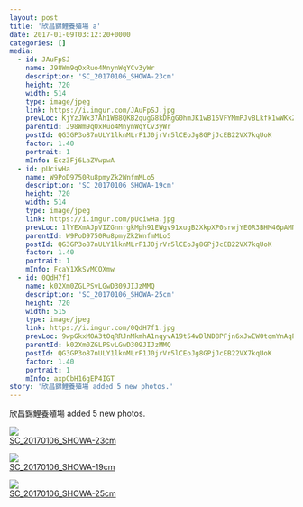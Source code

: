 ```yaml
---
layout: post
title: '欣昌錦鯉養殖場 a' 
date: 2017-01-09T03:12:20+0000 
categories: [] 
media:
  - id: JAuFpSJ
    name: J98Wm9qOxRuo4MnynWqYCv3yWr
    description: 'SC_20170106_SHOWA-23cm'   
    height: 720
    width: 514
    type: image/jpeg
    link: https://i.imgur.com/JAuFpSJ.jpg
    prevLoc: KjYzJWx37Ah1W88QKB2qugG8kDRgG0hmJK1wB15VFYMmPJvBLkfk1wWKkZkOIBG14wRQ09IvVJKgMyXRFJlZDZJBVqSKWqNOVzo9TEJX1rAPZwIlDkQ2jVQkfRogOB0nlwi47r3zY0mnUYJ6qV2KBMh7OGVQzlk4IRqV3xEEL2fO0r2pN66MhXyvWJXvJrILPXJwZ35oF0YW62NEGKfL8WABEkorhx0x8Az9RjF7EJw5POyOCxgML8WMZPHq8Jv8EAwX
    parentId: J98Wm9qOxRuo4MnynWqYCv3yWr
    postId: QG3GP3o87nULY1lknMLrF1J0jrVr5lCEoJg8GPjJcEB22VX7kqUoK
    factor: 1.40
    portrait: 1
    mInfo: Ecz3Fj6LaZVwpwA
  - id: pUciwHa
    name: W9PoD9750Ru8pmyZk2WnfmMLo5
    description: 'SC_20170106_SHOWA-19cm'   
    height: 720
    width: 514
    type: image/jpeg
    link: https://i.imgur.com/pUciwHa.jpg
    prevLoc: 1lYEXmAJpVIZGnnrgkMph91EWgv91xugB2XkpXP0srwjYE0R3BHM46pAMNMRcE0LxR73BwcYwn2m0ABqf1JyNygLnDS4kDNgmxmLcBoXgwY8EoU5p7Q4nvQgH8wz3vwKoVS2AAZr1NNGTpWrloElZ8HjMmLDZ3mEurOG6xNNnjHx7YwNGVVOuYRNM7YNAKcDwEwpVLZzirBVQKkw1yT5rVLYQ10xFjEVZz9JELfpw03N8v8qCMvOPKyOYqSN8gmOEDrM
    parentId: W9PoD9750Ru8pmyZk2WnfmMLo5
    postId: QG3GP3o87nULY1lknMLrF1J0jrVr5lCEoJg8GPjJcEB22VX7kqUoK
    factor: 1.40
    portrait: 1
    mInfo: FcaY1XkSvMCOXmw
  - id: 0QdH7f1
    name: k02Xm0ZGLPSvLGwD309JIJzMMQ
    description: 'SC_20170106_SHOWA-25cm'   
    height: 720
    width: 515
    type: image/jpeg
    link: https://i.imgur.com/0QdH7f1.jpg
    prevLoc: 9wpGkxM0A3tOqRRJnMkmhA1nqyvA19t54wDlND8PFjn6xJwEW0tqmYnAqPqMuAGo2Eq18ZS41W0N5ZGwcoNg8DV6P6SjzxDLR9gzS8kVKlA4rRUWRYg3VZwZfQWv1k0J5Lsng8NrvAOqs0wMBPJmQnSQ1l61BLoyINEGm9RRZnS7kgP6ZwwpT9gYk59MOPfLPAA1KAXWUv70337GORhKqwXDKLM2SAB4xNlq77CzGPYV98LEHroEKQDEz6I21BJ74pEk
    parentId: k02Xm0ZGLPSvLGwD309JIJzMMQ
    postId: QG3GP3o87nULY1lknMLrF1J0jrVr5lCEoJg8GPjJcEB22VX7kqUoK
    factor: 1.40
    portrait: 1
    mInfo: axpCbH16gEP4IGT
story: '欣昌錦鯉養殖場 added 5 new photos.'  
---
```


欣昌錦鯉養殖場 added 5 new photos.


[//]: #media:  
<a href="https://i.imgur.com/JAuFpSJ.jpg"><img class="postImage" src="https://i.imgur.com/JAuFpSJh.jpg" />  
SC_20170106_SHOWA-23cm  
 </a>    


<a href="https://i.imgur.com/pUciwHa.jpg"><img class="postImage" src="https://i.imgur.com/pUciwHah.jpg" />  
SC_20170106_SHOWA-19cm  
 </a>    


<a href="https://i.imgur.com/0QdH7f1.jpg"><img class="postImage" src="https://i.imgur.com/0QdH7f1h.jpg" />  
SC_20170106_SHOWA-25cm  
 </a>   
